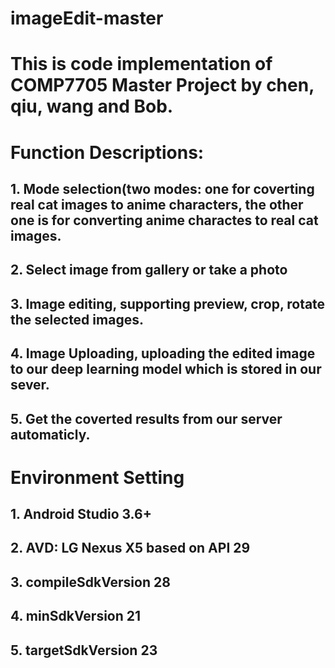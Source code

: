 # imageEdit-master

# This is code implementation of COMP7705 Master Project by chen, qiu, wang and Bob.

# Function Descriptions:

## 1. Mode selection(two modes: one for coverting real cat images to anime characters, the other one is for converting anime charactes to real cat images.
## 2. Select image from gallery or take a photo 
## 3. Image editing, supporting preview, crop, rotate the selected images.
## 4. Image Uploading, uploading the edited image to our deep learning model which is stored in our sever.
## 5. Get the coverted results from our server automaticly.

# Environment Setting

## 1. Android Studio 3.6+
## 2. AVD: LG Nexus X5 based on API 29
## 3. compileSdkVersion 28
## 4. minSdkVersion 21
## 5. targetSdkVersion 23
        
